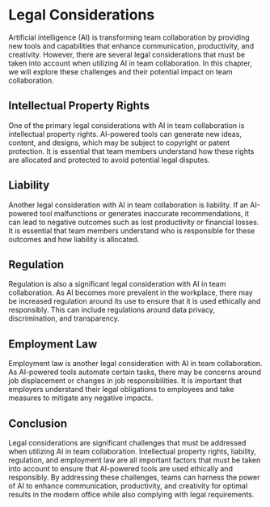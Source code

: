 Legal Considerations
=======================================================================

Artificial intelligence (AI) is transforming team collaboration by providing new tools and capabilities that enhance communication, productivity, and creativity. However, there are several legal considerations that must be taken into account when utilizing AI in team collaboration. In this chapter, we will explore these challenges and their potential impact on team collaboration.

Intellectual Property Rights
----------------------------

One of the primary legal considerations with AI in team collaboration is intellectual property rights. AI-powered tools can generate new ideas, content, and designs, which may be subject to copyright or patent protection. It is essential that team members understand how these rights are allocated and protected to avoid potential legal disputes.

Liability
---------

Another legal consideration with AI in team collaboration is liability. If an AI-powered tool malfunctions or generates inaccurate recommendations, it can lead to negative outcomes such as lost productivity or financial losses. It is essential that team members understand who is responsible for these outcomes and how liability is allocated.

Regulation
----------

Regulation is also a significant legal consideration with AI in team collaboration. As AI becomes more prevalent in the workplace, there may be increased regulation around its use to ensure that it is used ethically and responsibly. This can include regulations around data privacy, discrimination, and transparency.

Employment Law
--------------

Employment law is another legal consideration with AI in team collaboration. As AI-powered tools automate certain tasks, there may be concerns around job displacement or changes in job responsibilities. It is important that employers understand their legal obligations to employees and take measures to mitigate any negative impacts.

Conclusion
----------

Legal considerations are significant challenges that must be addressed when utilizing AI in team collaboration. Intellectual property rights, liability, regulation, and employment law are all important factors that must be taken into account to ensure that AI-powered tools are used ethically and responsibly. By addressing these challenges, teams can harness the power of AI to enhance communication, productivity, and creativity for optimal results in the modern office while also complying with legal requirements.
